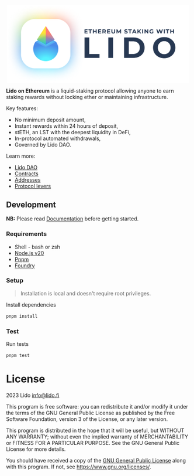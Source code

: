 <div style="display: flex; flex-direction: column; align-items: center; justify-content: center;">
    <img alt="Lido on Ethereum Logo" src="./docs/assets/lido.png" width="500"/>
</div>

**Lido on Ethereum** is a liquid-staking protocol allowing anyone to earn staking rewards without locking ether or maintaining infrastructure.

Key features:

- No minimum deposit amount,
- Instant rewards within 24 hours of deposit,
- stETH, an LST with the deepest liquidity in DeFi,
- In-protocol automated withdrawals,
- Governed by Lido DAO.

Learn more:

- [Lido DAO](https://docs.lido.fi/lido-dao)
- [Contracts](https://docs.lido.fi/contracts/lido)
- [Addresses](https://docs.lido.fi/deployed-contracts/)
- [Protocol levers](https://docs.lido.fi/guides/protocol-levers/)

## Development

**NB:** Please read [Documentation](https://docs.lido.fi/) before getting started.

### Requirements

- Shell - bash or zsh
- [Node.js v20](https://nodejs.org/en)
- [Pnpm](https://pnpm.io/)
- [Foundry](https://book.getfoundry.sh/)

### Setup

> Installation is local and doesn't require root privileges.

Install dependencies

```bash
pnpm install
```

### Test

Run tests

```bash
pnpm test
```

# License

2023 Lido <info@lido.fi>

This program is free software: you can redistribute it and/or modify
it under the terms of the GNU General Public License as published by
the Free Software Foundation, version 3 of the License, or any later version.

This program is distributed in the hope that it will be useful,
but WITHOUT ANY WARRANTY; without even the implied warranty of
MERCHANTABILITY or FITNESS FOR A PARTICULAR PURPOSE. See the
GNU General Public License for more details.

You should have received a copy of the [GNU General Public License](LICENSE)
along with this program. If not, see <https://www.gnu.org/licenses/>.
